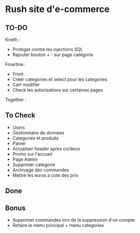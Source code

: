 # Rush site d'e-commerce
## TO-DO
Kneth :
- Proteger contre les injections SQL
- Rajouter bouton + - sur page categorie

Fmartine :
- Front
- Creer categories et select pour les categories
- Cart modifier
- Check les autorisations sur certaines pages

Together :


## To Check
- Users
- Gestionnaire de donnees
- Categories et produits
- Panier
- Actualiser header apres co/deco
- Promo sur l'accueil
- Page Admin
- Supprimer categorie
- Archivage des commandes
- Mettre les euros a cote des prix

## Done


## Bonus
- Supprimer commandes lors de la suppression d'un compte
- Refaire le menu principal + menu categories